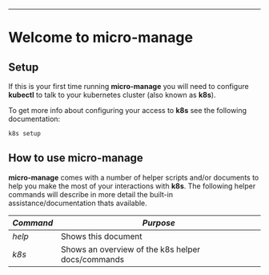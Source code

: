 ----
# Welcome to micro-manage

## Setup

If this is your first time running **micro-manage** you will need to configure **kubectl** to talk to your kubernetes cluster (also known as **k8s**).

To get more info about configuring your access to **k8s** see the following documentation:

```
k8s setup
```

## How to use micro-manage

**micro-manage** comes with a number of helper scripts and/or documents to help you make the most of your interactions with **k8s**. The following helper commands will describe in more detail the built-in assistance/documentation thats available. 

| **_Command_** | **_Purpose_** |
| -- | -- |
| _help_ | Shows this document |
| _k8s_ | Shows an overview of the k8s helper docs/commands |
